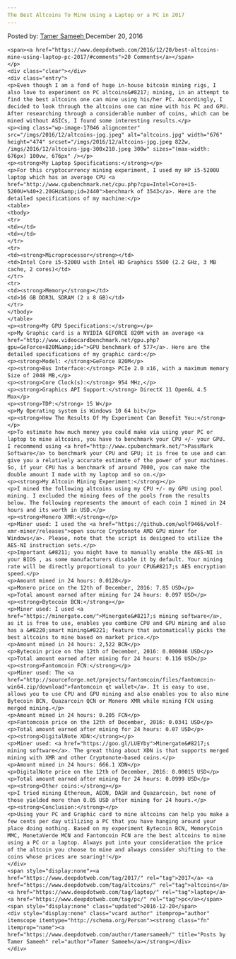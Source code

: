 ```yaml
---
The Best Altcoins To Mine Using a Laptop or a PC in 2017
---
```

<article class="post-listing post-17038 post type-post status-publish format-standard has-post-thumbnail hentry  tag-3676 tag-altcoins tag-laptop tag-pc">
    <div class="post-inner">
        <span>Posted by: <a href="https://www.deepdotweb.com/author/tamersameeh/" title="">Tamer Sameeh </a></span>
    <span>December 20, 2016</span>
    
    <span><a href="https://www.deepdotweb.com/2016/12/20/best-altcoins-mine-using-laptop-pc-2017/#comments">20 Comments</a></span>
    </p>
    <div class="clear"></div>
    <div class="entry">
    <p>Even though I am a fond of huge in-house bitcoin mining rigs, I also love to experiment on PC altcoins&#8217; mining, in an attempt to find the best altcoins one can mine using his/her PC. Accordingly, I decided to look through the altcoins one can mine with his PC and GPU. After researching through a considerable number of coins, which can be mined without ASICs, I found some interesting results.</p>
    <p><img class="wp-image-17046 aligncenter" src="/imgs/2016/12/altcoins-jpg.jpeg" alt="altcoins.jpg" width="676" height="474" srcset="/imgs/2016/12/altcoins-jpg.jpeg 822w, /imgs/2016/12/altcoins-jpg-300x210.jpeg 300w" sizes="(max-width: 676px) 100vw, 676px" /></p>
    <p><strong>My Laptop Specifications:</strong></p>
    <p>For this cryptocurrency mining experiment, I used my HP i5-5200U laptop which has an average CPU <a href="http://www.cpubenchmark.net/cpu.php?cpu=Intel+Core+i5-5200U+%40+2.20GHz&amp;id=2440">benchmark of 3543</a>. Here are the detailed specifications of my machine:</p>
    <table>
    <tbody>
    <tr>
    <td></td>
    <td></td>
    </tr>
    <tr>
    <td><strong>Microprocessor</strong></td>
    <td>Intel Core i5-5200U with Intel HD Graphics 5500 (2.2 GHz, 3 MB cache, 2 cores)</td>
    </tr>
    <tr>
    <td><strong>Memory</strong></td>
    <td>16 GB DDR3L SDRAM (2 x 8 GB)</td>
    </tr>
    </tbody>
    </table>
    <p><strong>My GPU Specifications:</strong></p>
    <p>My Graphic card is a NVIDIA GEFORCE 820M with an average <a href="http://www.videocardbenchmark.net/gpu.php?gpu=GeForce+820M&amp;id=">GPU benchmark of 577</a>. Here are the detailed specifications of my graphic card:</p>
    <p><strong>Model: </strong>GeForce 820M</p>
    <p><strong>Bus Interface:</strong> PCIe 2.0 x16, with a maximum memory Size of 2048 MB,</p>
    <p><strong>Core Clock(s):</strong> 954 MHz,</p>
    <p><strong>Graphics API Support:</strong> DirectX 11 OpenGL 4.5 Max</p>
    <p><strong>TDP:</strong> 15 W</p>
    <p>My Operating system is Windows 10 64 bit</p>
    <p><strong>How The Results Of My Experiment Can Benefit You:</strong></p>
    <p>To estimate how much money you could make via using your PC or laptop to mine altcoins, you have to benchmark your CPU +/- your GPU. I recommend using <a href="http://www.cpubenchmark.net/">PassMark Software</a> to benchmark your CPU and GPU; it is free to use and can give you a relatively accurate estimate of the power of your machines. So, if your CPU has a benchmark of around 7000, you can make the double amount I made with my laptop and so on.</p>
    <p><strong>My Altcoin Mining Experiment:</strong></p>
    <p>I mined the following altcoins using my CPU +/- my GPU using pool mining. I excluded the mining fees of the pools from the results below. The following represents the amount of each coin I mined in 24 hours and its worth in USD.</p>
    <p><strong>Monero XMR:</strong></p>
    <p>Miner used: I used the <a href="https://github.com/wolf9466/wolf-xmr-miner/releases">open source Cryptonote AMD GPU miner for Windows</a>. Please, note that the script is designed to utilize the AES-NI instruction sets.</p>
    <p>Important &#8211; you might have to manually enable the AES-NI in your BIOS , as some manufacturers disable it by default. Your mining rate will be directly proportional to your CPU&#8217;s AES encryption speed.</p>
    <p>Amount mined in 24 hours: 0.0128</p>
    <p>Monero price on the 12th of December, 2016: 7.85 USD</p>
    <p>Total amount earned after mining for 24 hours: 0.097 USD</p>
    <p><strong>Bytecoin BCN:</strong></p>
    <p>Miner used: I used <a href="https://minergate.com/">Minergate&#8217;s mining software</a>, as it is free to use, enables you combine CPU and GPU mining and also has a &#8220;smart mining&#8221; feature that automatically picks the best altcoins to mine based on market price.</p>
    <p>Amount mined in 24 hours: 2,522 BCN</p>
    <p>Bytecoin price on the 12th of December, 2016: 0.000046 USD</p>
    <p>Total amount earned after mining for 24 hours: 0.116 USD</p>
    <p><strong>Fantomcoin FCN:</strong></p>
    <p>Miner used: The <a href="http://sourceforge.net/projects/fantomcoin/files/fantomcoin-win64.zip/download">fantomcoin qt wallet</a>. It is easy to use, allows you to use CPU and GPU mining and also enables you to also mine Bytecoin BCN, Quazarcoin QCN or Monero XMR while mining FCN using merged mining.</p>
    <p>Amount mined in 24 hours: 0.205 FCN</p>
    <p>Fantomcoin price on the 12th of December, 2016: 0.0341 USD</p>
    <p>Total amount earned after mining for 24 hours: 0.07 USD</p>
    <p><strong>DigitalNote XDN:</strong></p>
    <p>Miner used: <a href="https://goo.gl/LUEYby">Minergate&#8217;s mining software</a>. The great thing about XDN is that supports merged mining with XMR and other Cryptonote-based coins.</p>
    <p>Amount mined in 24 hours: 666.1 XDN</p>
    <p>DigitalNote price on the 12th of December, 2016: 0.00015 USD</p>
    <p>Total amount earned after mining for 24 hours: 0.0999 USD</p>
    <p><strong>Other coins:</strong></p>
    <p>I tried mining Ethereum, AEON, DASH and Quazarcoin, but none of those yielded more than 0.05 USD after mining for 24 hours.</p>
    <p><strong>Conclusion:</strong></p>
    <p>Using your PC and Graphic card to mine altcoins can help you make a few cents per day utilizing a PC that you have hanging around your place doing nothing. Based on my experiment Bytecoin BCN, MemoryCoin MMC, MonetaVerde MCN and Fantomcoin FCN are the best altcoins to mine using a PC or a laptop. Always put into your consideration the price of the altcoin you choose to mine and always consider shifting to the coins whose prices are soaring!!</p>
    </div>
    <span style="display:none"><a href="https://www.deepdotweb.com/tag/2017/" rel="tag">2017</a> <a href="https://www.deepdotweb.com/tag/altcoins/" rel="tag">altcoins</a> <a href="https://www.deepdotweb.com/tag/laptop/" rel="tag">laptop</a> <a href="https://www.deepdotweb.com/tag/pc/" rel="tag">pc</a></span> <span style="display:none" class="updated">2016-12-20</span>
    <div style="display:none" class="vcard author" itemprop="author" itemscope itemtype="http://schema.org/Person"><strong class="fn" itemprop="name"><a href="https://www.deepdotweb.com/author/tamersameeh/" title="Posts by Tamer Sameeh" rel="author">Tamer Sameeh</a></strong></div>
    </div>
</article>

